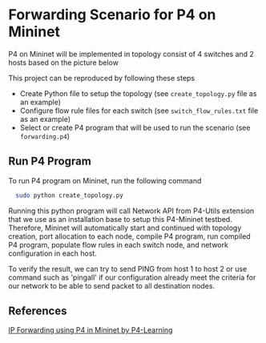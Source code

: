 # Forwarding Scenario for P4 on Mininet 

P4 on Mininet will be implemented in topology consist of 4 switches and 2 hosts based on the picture below

This project can be reproduced by following these steps 
- Create Python file to setup the topology (see `create_topology.py` file as an example)
- Configure flow rule files for each switch (see `switch_flow_rules.txt` file as an example)
- Select or create P4 program that will be used to run the scenario (see `forwarding.p4`)

## Run P4 Program 

To run P4 program on Mininet, run the following command
```bash
  sudo python create_topology.py 
```
Running this python program will call Network API from P4-Utils extension that we use as an installation base to setup this P4-Mininet testbed. Therefore, Mininet will automatically start and continued with topology creation, port allocation to each node, compile P4 program, run compiled P4 program, populate flow rules in each switch node, and network configuration in each host.

To verify the result, we can try to send PING from host 1 to host 2 or use command such as 'pingall' if our configuration already meet the criteria for our network to be able to send packet to all destination nodes.

## References

[IP Forwarding using P4 in Mininet by P4-Learning](https://github.com/nsg-ethz/p4-learning/tree/master/examples/ip_forwarding)